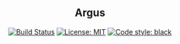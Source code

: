 <h2 align="center">Argus</h2>

<p align="center">
<a href="https://travis-ci.com/aliariff/argus"><img alt="Build Status" src="https://travis-ci.com/aliariff/argus.svg?branch=master"></a>
<a href="https://github.com/aliariff/argus/blob/master/LICENSE"><img alt="License: MIT" src="https://black.readthedocs.io/en/stable/_static/license.svg"></a>
<a href="https://github.com/ambv/black"><img alt="Code style: black" src="https://img.shields.io/badge/code%20style-black-000000.svg"></a>
</p>
